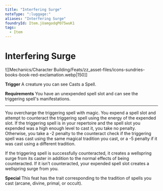 ```yaml
---
title: "Interfering Surge"
noteType: ":luggage:"
aliases: "Interfering Surge"
foundryId: Item.jUamgodqPO75wuK1
tags:
  - Item
---
```


# Interfering Surge
![[Mechanics/Character Building/Feats/zz_asset-files/icons-sundries-books-book-red-exclamation.webp|150]]

**Trigger** A creature you can see Casts a Spell.

**Requirements** You have an unexpended spell slot and can see the triggering spell's manifestations.

* * *

You overcharge the triggering spell with magic. You expend a spell slot and attempt to counteract the triggering spell using the energy of the expended slot. If the triggering spell is in your repertoire and the spell slot you expended was a high enough level to cast it, you take no penalty. Otherwise, you take a -2 penalty to the counteract check if the triggering spell was cast using the same magical tradition you cast, or a -5 penalty if it was cast using a different tradition.

If the triggering spell is successfully counteracted, it creates a wellspring surge from its caster in addition to the normal effects of being counteracted. If it isn't counteracted, your expended spell slot creates a wellspring surge from you.

**Special** This feat has the trait corresponding to the tradition of spells you cast (arcane, divine, primal, or occult).
